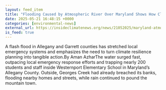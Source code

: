 ```yaml
---
layout: feed_item
title: "Flooding Caused by Atmospheric River Over Maryland Shows How Climate Change Is Stressing Inland Communities"
date: 2025-05-21 16:48:15 +0000
categories: [environmental-news]
external_url: https://insideclimatenews.org/news/21052025/maryland-atmospheric-river-flooding-climate-change-stressing-inland-communities/
is_feed: true
---
```


A flash flood in Allegany and Garrett counties has stretched local emergency systems and emphasizes the need to turn climate resilience planning into tangible action.By Aman AzharThe water surged fast, outpacing local emergency response efforts and trapping nearly 200 students and staff inside Westernport Elementary School in Maryland’s Allegany County. Outside, Georges Creek had already breached its banks, flooding nearby homes and streets, while rain continued to pound the mountain town.&nbsp;
